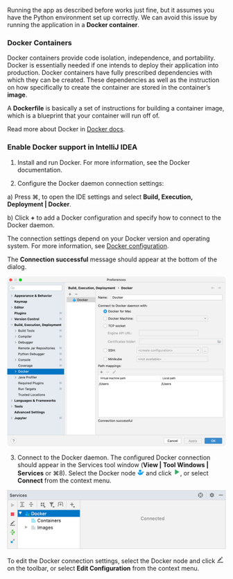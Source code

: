 Running the app as described before works just fine, but it assumes you have the Python environment set up correctly. We can avoid this issue by running the application in a **Docker container**.

### Docker Containers

Docker containers provide code isolation, independence, and portability. Docker is essentially needed 
if one intends to deploy their application into production. Docker containers have fully prescribed 
dependencies with which they can be created. These dependencies as well as the instruction on how 
specifically to create the container are stored in the container’s **image**.

A **Dockerfile** is basically a set of instructions for building a container image, which is a blueprint that your container will run off of.

Read more about Docker in [Docker docs](https://docs.docker.com/).

### Enable Docker support in IntelliJ IDEA

1. Install and run Docker. For more information, see the Docker documentation.

2. Configure the Docker daemon connection settings:


a) Press ⌘, to open the IDE settings and select **Build, Execution, Deployment | Docker**.


b) Click **+** to add a Docker configuration and specify how to connect to the Docker daemon.

The connection settings depend on your Docker version and operating system. For more information, see [Docker configuration](https://www.jetbrains.com/help/idea/docker-connection-settings.html).

The **Connection successful** message should appear at the bottom of the dialog.

![](img.png)

3. Connect to the Docker daemon.
   The configured Docker connection should appear in the Services tool window (**View | Tool Windows | Services** or ⌘8). Select the Docker node ![](img_2.png) and click ![](img_3.png), or select **Connect** from the context menu.

![](img_1.png)

To edit the Docker connection settings, select the Docker node and click ![](img_4.png) on the toolbar, or select **Edit Configuration** from the context menu.
